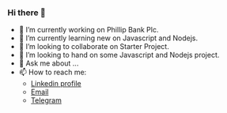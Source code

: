 ### Hi there 👋

- 🔭 I’m currently working on Phillip Bank Plc.
- 🌱 I’m currently learning new on Javascript and Nodejs.
- 👯 I’m looking to collaborate on Starter Project.
- 🤔 I’m looking to hand on some Javascript and Nodejs project.
- 💬 Ask me about ...
- 📫 How to reach me:
  - [Linkedin profile](https://www.linkedin.com/in/chando-yon-28a004160/)
  - [Email](von.chando@gmail.com)
  - [Telegram](https://t.me/yonchando)

<!--
**yonchando/yonchando** is a ✨ _special_ ✨ repository because its `README.md` (this file) appears on your GitHub profile.

Here are some ideas to get you started:

- 🔭 I’m currently working on ...
- 🌱 I’m currently learning ...
- 👯 I’m looking to collaborate on ...
- 🤔 I’m looking for help with ...
- 💬 Ask me about ...
- 📫 How to reach me: ...
- 😄 Pronouns: ...
- ⚡ Fun fact: ...
-->
